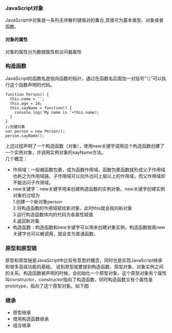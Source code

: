 ### JavaScript对象
JavaScript中对象是一系列无序散列键值对的集合,其值可为基本类型、对象或者函数。
#### 对象的属性
对象的属性分为数据属性和访问器属性

### 构造函数
JavaScript的函数名是指向函数的指针，通过在函数名后面加一对括号“（）”可以执行这个函数声明的代码。
```
function Person() {
  this.name = '';
  this.age = 18;
  this.sayName = function() {
    console.log('My name is '+this.name);
  }
}
//创建对象
var person = new Person();
person.sayName();
```
上述过程声明了一个构造函数（对象），使用new关键字调用这个构造函数创建了一个实例对象，并调用实例对象的sayName方法。  
几个概念：
- 作用域：一般被函数包裹，成为函数作用域，函数包裹函数就形成父子作用域也称之为作用域链。子作用域可以向外访问上层以上的作用域，而父作用域却不能访问子作用域。
- new关键字：new关键字用来创建构造函数的实例对象。new关键字创建实例对象的过程为  
  1.创建一个新对象person  
  2.将构造函数的作用域赋给新对象，此时this就会指向新对象  
  3.运行构造函数体内的代码为各属性赋值  
  4.返回新对象  
- 构造函数：构造函数和new关键字可以用来创建对象实例，构造函数脱离new关键字也可以被调用，就会变为普通函数。
### 原型和原型链
原型和原型链是JavaScript中比较有意思的概念，同时也是实现JavaScript继承和很多高级功能的基础。
说到原型就要提到构造函数、原型对象、对象实例之间的关系。构造函数被声明的时候，会初始化一个原型对象，这个原型对象有个属性叫constructor，constructor指向了构造函数，同时构造函数又有个属性是prototype，指向了这个原型对象。如下图

### 继承
- 原型继承
- 借用构造函数继承
- 组合继承
